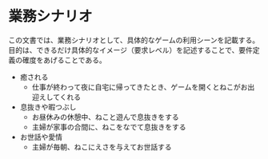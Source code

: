 # 業務シナリオ
この文書では、業務シナリオとして、具体的なゲームの利用シーンを記載する。目的は、できるだけ具体的なイメージ（要求レベル）を記述することで、要件定義の確度をあげることである。

- 癒される
  - 仕事が終わって夜に自宅に帰ってきたとき、ゲームを開くとねこがお出迎えしてくれる
- 息抜きや暇つぶし
  - お昼休みの休憩中、ねこと遊んで息抜きをする
  - 主婦が家事の合間に、ねこをなでて息抜きをする
- お世話や愛情
  - 主婦が毎朝、ねこにえさを与えてお世話する